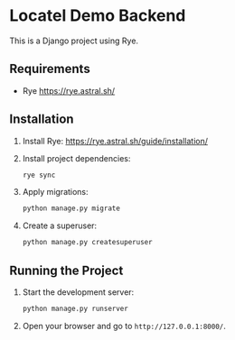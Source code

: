# Locatel Demo Backend

This is a Django project using Rye.

## Requirements
- Rye https://rye.astral.sh/


## Installation
1. Install Rye: https://rye.astral.sh/guide/installation/

3. Install project dependencies:
    ```bash
    rye sync
    ```

4. Apply migrations:
    ```bash
    python manage.py migrate
    ```

5. Create a superuser:
    ```bash
    python manage.py createsuperuser
    ```

## Running the Project

1. Start the development server:
    ```bash
    python manage.py runserver
    ```

2. Open your browser and go to `http://127.0.0.1:8000/`.


